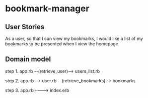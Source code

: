 # bookmark-manager

<h2>User Stories</h2>

As a user, so that I can view my bookmarks, I would like a list of my bookmarks to be presented when I view the homepage

<h2>Domain model</h2>

step 1.     app.rb --(retrieve_user)--> users_list.rb

step 2.     app.rb --> user.rb --(retrieve_bookmarks)--> bookmarks 

step 3.     app.rb ----> index.erb



